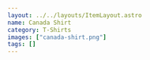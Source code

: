 ```yaml
---
layout: ../../layouts/ItemLayout.astro
name: Canada Shirt
category: T-Shirts
images: ["canada-shirt.png"]
tags: []
---
```

